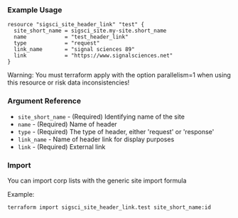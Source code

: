 ### Example Usage

```hcl-terraform
resource "sigsci_site_header_link" "test" {
  site_short_name = sigsci_site.my-site.short_name
  name            = "test_header_link"
  type            = "request"
  link_name       = "signal sciences 89"
  link            = "https://www.signalsciences.net"
}
```
Warning: You must terraform apply with the option parallelism=1 when using this resource or risk data inconsistencies!

### Argument Reference
 - `site_short_name` - (Required) Identifying name of the site
 - `name` - (Required) Name of header
 - `type` - (Required) The type of header, either 'request' or 'response'
 - `link_name` - Name of header link for display purposes
 - `link` - (Required) External link
 
 ### Import
You can import corp lists with the generic site import formula
 
Example:
```shell script
terraform import sigsci_site_header_link.test site_short_name:id
```